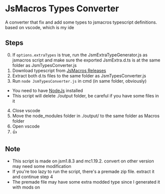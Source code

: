 # JsMacros Types Converter
  A converter that fix and add some types to jsmacros typescript definitions. based on vscode, which is my ide

## Steps
  0) If `options.extraTypes` is true, run the JsmExtraTypeGenerator.js as jsmacros script and make sure the exported JsmExtra.d.ts is at the same folder as JsmTypesConverter.js
  1) Download typescript from [JsMacros Releases](https://github.com/JsMacros/JsMacros/releases)
  2) Extract both d.ts files to the same folder as JsmTypesConverter.js
  3) Run `node JsmTypesConverter.js` in cmd (in same folder, obviously)
  * You need to have [NodeJs](https://nodejs.org/) installed
  * This script will delete ./output folder, be careful if you have some files in it
  4) Close vscode
  5) Move the node_modules folder in ./output/ to the same folder as Macros folder
  6) Open vscode
  7) 👍

## Note
* This script is made on jsm1.8.3 and mc1.19.2. convert on other version may need some modification
* If you're too lazy to run the script, there's a premade zip file. extract it and continue step 4
* The premade file may have some extra modded type since I generated it with mods on

